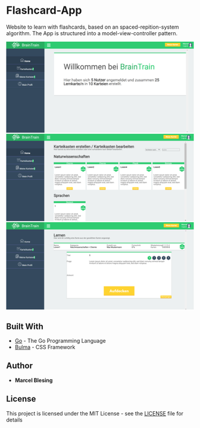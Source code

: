 ﻿# Flashcard-App

Website to learn with flashcards, based on an spaced-repition-system algorithm.
The App is structured into a model-view-controller pattern.

![Alt text](./screenshots/Home.PNG?raw=true)
![Alt text](./screenshots/KarteiKasten.PNG?raw=true?)
![Alt text](./screenshots/Lernen.PNG?raw=true)

## Built With

- [Go](https://www.golang.org/) - The Go Programming Language
- [Bulma](https://bulma.io/) - CSS Framework

## Author

- **Marcel Blesing**

## License

This project is licensed under the MIT License - see the [LICENSE](LICENSE) file for details
